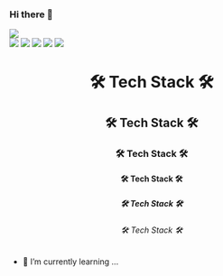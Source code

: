 ### Hi there  👋


<img src="https://capsule-render.vercel.app/api?type=wave&color=auto&height=300&section=header&text=SangKim%20Github&fontSize=90" />

<div>
	<img src = "https://img.shields.io/badge/python-3670A0?style=for-the-badge&logo=python&logoColor=ffdd54" />
	<img src = "https://img.shields.io/badge/TensorFlow-%23FF6F00.svg?style=for-the-badge&logo=TensorFlow&logoColor=white" />
	<img src = "https://img.shields.io/badge/PyTorch-%23EE4C2C.svg?style=for-the-badge&logo=PyTorch&logoColor=white" />
	<img src = "https://img.shields.io/badge/Keras-%23D00000.svg?style=for-the-badge&logo=Keras&logoColor=white" />
	<img src = "https://img.shields.io/badge/scikit--learn-%23F7931E.svg?style=for-the-badge&logo=scikit-learn&logoColor=white" />
</div>


<h1 align="center"> 🛠 Tech Stack 🛠 </h1>
<h2 align="center"> 🛠 Tech Stack 🛠 </h2>
<h3 align="center"> 🛠 Tech Stack 🛠 </h3>
<h4 align="center"> 🛠 Tech Stack 🛠 </h4>
<h5 align="center"> 🛠 Tech Stack 🛠 </h5>
<h6 align="center"> 🛠 Tech Stack 🛠 </h6>


- 🌱 I’m currently learning ...



<!--
**kshf59/kshf59** is a ✨ _special_ ✨ repository because its `README.md` (this file) appears on your GitHub profile.

Here are some ideas to get you started:

- 🔭 I’m currently working on ...
- 🌱 I’m currently learning ...
- 👯 I’m looking to collaborate on ...
- 🤔 I’m looking for help with ...
- 💬 Ask me about ...
- 📫 How to reach me: ...
- 😄 Pronouns: ...
- ⚡ Fun fact: ...
-->
